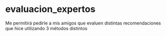 # evaluacion_expertos

Me permitirá pedirle a mis amigos que evaluen distintas recomendaciones que hice utilizando 3 métodos distintos
